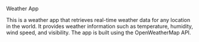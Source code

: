 Weather App

This is a weather app that retrieves real-time weather data for any location in the world. 
It provides weather information such as temperature, humidity, wind speed, and visibility. 
The app is built using the OpenWeatherMap API.
